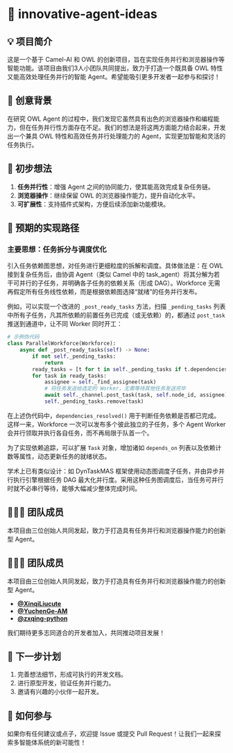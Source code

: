 # 🚀 innovative-agent-ideas

## 💡 项目简介

这是一个基于 Camel-AI 和 OWL 的创新项目，旨在实现任务并行和浏览器操作等智能功能。该项目由我们3人小团队共同提出，致力于打造一个既具备 OWL 特性又能高效处理任务并行的智能 Agent。希望能吸引更多开发者一起参与和探讨！

## 🌟 创意背景

在研究 OWL Agent 的过程中，我们发现它虽然具有出色的浏览器操作和编程能力，但在任务并行性方面存在不足。我们的想法是将这两方面能力结合起来，开发出一个兼具 OWL 特性和高效任务并行处理能力的 Agent，实现更加智能和灵活的任务执行。

## 💭 初步想法
 1. **任务并行性**：增强 Agent 之间的协同能力，使其能高效完成复杂任务链。
 2. **浏览器操作**：继续保留 OWL 的浏览器操作能力，提升自动化水平。
 3. **可扩展性**：支持插件式架构，方便后续添加新功能模块。

## 🔧 预期的实现路径

### 主要思想：任务拆分与调度优化

引入任务依赖图思想，对任务进行更细粒度的拆解和调度。具体做法是：在 OWL 接到复杂任务后，由协调 Agent（类似 Camel 中的 task_agent）将其分解为若干可并行的子任务，并明确各子任务的依赖关系（形成 DAG）。Workforce 无需再假定所有任务线性依赖，而是根据依赖图选择“就绪”的任务并行发布。

例如，可以实现一个改进的 `_post_ready_tasks` 方法，扫描 `_pending_tasks` 列表中所有子任务，凡其所依赖的前置任务已完成（或无依赖）的，都通过 `post_task` 推送到通道中，让不同 Worker 同时开工：

```python
# 示例伪代码
class ParallelWorkforce(Workforce):
    async def _post_ready_tasks(self) -> None:
        if not self._pending_tasks:
            return
        ready_tasks = [t for t in self._pending_tasks if t.dependencies_resolved()]
        for task in ready_tasks:
            assignee = self._find_assignee(task)
            # 将任务发送给选定的 Worker，无需等待其他任务发送完毕
            await self._channel.post_task(task, self.node_id, assignee)
            self._pending_tasks.remove(task)
```
            
在上述伪代码中，`dependencies_resolved()` 用于判断任务依赖是否都已完成。这样一来，Workforce 一次可以发布多个彼此独立的子任务，多个 Agent Worker 会并行领取并执行各自任务，而不再局限于队首一个。  

为了实现依赖追踪，可以扩展 `Task` 对象，增加诸如 `depends_on` 列表以及依赖计数等属性，动态更新任务的就绪状态。  

学术上已有类似设计：如 DynTaskMAS 框架使用动态图调度子任务，并由异步并行执行引擎根据任务 DAG 最大化并行度。采用这种任务图调度后，当任务可并行时就不必串行等待，能够大幅减少整体完成时间。  

## 🧑‍🤝‍🧑 团队成员

本项目由三位创始人共同发起，致力于打造具有任务并行和浏览器操作能力的创新型 Agent。  
## 🧑‍🤝‍🧑 团队成员

本项目由三位创始人共同发起，致力于打造具有任务并行和浏览器操作能力的创新型 Agent。
 - **[@XinqiLiucute](https://github.com/XinqiLiucute)**
 - **[@YuchenGe-AM](https://github.com/YuchenGe-AM)**  
 - **[@zxqing-python](https://github.com/zxqing-python)**   

我们期待更多志同道合的开发者加入，共同推动项目发展！

## 📝 下一步计划
 1. 完善想法细节，形成可执行的开发文档。  
 2. 进行原型开发，验证任务并行能力。  
 3. 邀请有兴趣的小伙伴一起开发。  

## 🙌 如何参与

如果你有任何建议或点子，欢迎提 Issue 或提交 Pull Request！让我们一起来探索多智能体系统的新可能性！
